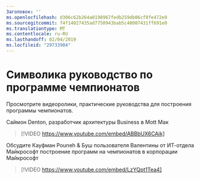 ```yaml
---
Заголовок: ''
ms.openlocfilehash: d306c62b264a0198967fedb259db06cf8fe472e9
ms.sourcegitcommit: f4f14027435ad7750943bab5c48007431ff691e0
ms.translationtype: MT
ms.contentlocale: ru-RU
ms.lasthandoff: 02/04/2019
ms.locfileid: "29733904"
---
```

# <a name="real-world-guidance-for-your-champions-program"></a>Символика руководство по программе чемпионатов

Просмотрите видеоролики, практические руководства для построения программы чемпионатов.  

Саймон Denton, разработчик архитектуры Business в Mott Мак

> [!VIDEO https://www.youtube.com/embed/ABBbUX6CAik]

Обсудите Кауфман Pouneh & Буш пользователя Валентины от ИТ-отдела Майкрософт построение программ на чемпионатов в корпорации Майкрософт

> [!VIDEO https://www.youtube.com/embed/LzYQpt1Tea4]
